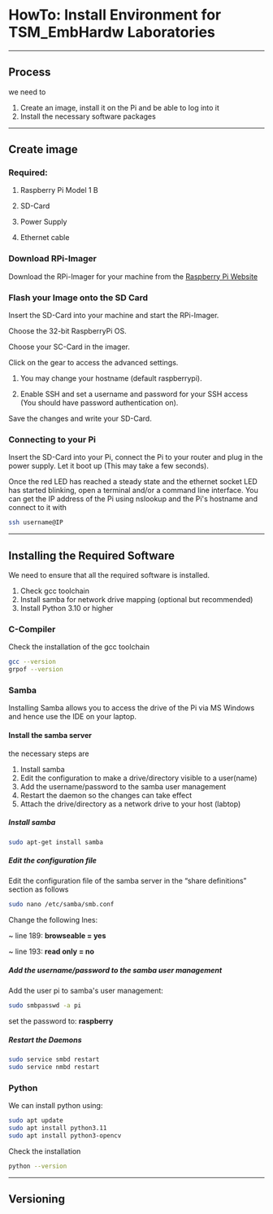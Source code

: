 # HowTo: Install Environment for TSM_EmbHardw Laboratories

----
## Process
we need to 
1. Create an image, install it on the Pi and be able to log into it
2. Install the necessary software packages

----
## Create image
### Required:

1. Raspberry Pi Model 1 B

2. SD-Card

3. Power Supply

4. Ethernet cable

### Download RPi-Imager
Download the RPi-Imager for your machine from the [Raspberry Pi Website](https://www.raspberrypi.com/software/)

### Flash your Image onto the SD Card
Insert the SD-Card into your machine and start the RPi-Imager.

Choose the 32-bit RaspberryPi OS.

Choose your SC-Card in the imager.

Click on the gear to access the advanced settings.

1. You may change your hostname (default raspberrypi).

2. Enable SSH and set a username and password for your SSH access (You should have password authentication on).

Save the changes and write your SD-Card.

### Connecting to your Pi
Insert the SD-Card into your Pi, connect the Pi to your router and plug in the power supply. 
Let it boot up (This may take a few seconds).

Once the red LED has reached a steady state and the ethernet socket LED has started blinking, 
open a terminal and/or a command line interface.
You can get the IP address of the Pi using nslookup and the Pi's hostname and connect to it with 

```bash
ssh username@IP 
```
----
## Installing the Required Software
We need to ensure that all the required software is installed.
1. Check gcc toolchain
2. Install samba for network drive mapping (optional but recommended)
3. Install Python 3.10 or higher

### C-Compiler
Check the installation of the gcc toolchain
```bash
gcc --version
grpof --version
```
### Samba
Installing Samba allows you to access the drive of the Pi via MS Windows and hence use the IDE on your laptop.
#### Install the samba server
the necessary steps are
1. Install samba
2. Edit the configuration to make a drive/directory visible to a user(name)
3. Add the username/password to the samba user management
4. Restart the daemon so the changes can take effect
5. Attach the drive/directory as a network drive to your host (labtop) 

##### Install samba
```bash 
sudo apt-get install samba
```
##### Edit the configuration file
Edit the configuration file of the samba server in the “share definitions” section as follows 
```bash 
sudo nano /etc/samba/smb.conf
```
Change the following lnes:

~ line 189: **browseable = yes**

~ line 193: **read only = no**
##### Add the username/password to the samba user management
Add the user pi to samba's user management:
```bash
sudo smbpasswd -a pi
```
set the password to: **raspberry**
##### Restart the Daemons

```bash 
sudo service smbd restart
sudo service nmbd restart
```
### Python
We can install python using:

```bash
sudo apt update
sudo apt install python3.11
sudo apt install python3-opencv
```
Check the installation
```bash
python --version
```
-----
## Versioning